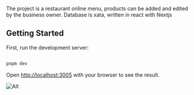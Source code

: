 The project is a restaurant online menu, products can be added and edited by the business owner. Database is xata, written in react with Nextjs

## Getting Started

First, run the development server:

```bash

pnpm dev

```

Open [http://localhost:3005](http://localhost:3005) with your browser to see the result.

![Alt](https://repobeats.axiom.co/api/embed/b953d1883aae6825b6b1f7e258cda7969c1854b5.svg "Repobeats analytics image")
